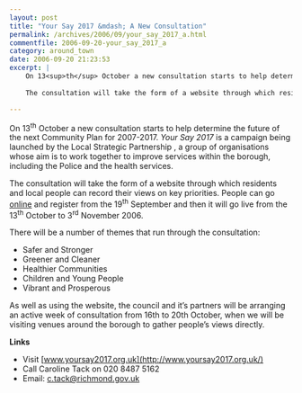 ```yaml
---
layout: post
title: "Your Say 2017 &mdash; A New Consultation"
permalink: /archives/2006/09/your_say_2017_a.html
commentfile: 2006-09-20-your_say_2017_a
category: around_town
date: 2006-09-20 21:23:53
excerpt: |
    On 13<sup>th</sup> October a new consultation starts to help determine the future of the next Community Plan for 2007-2017.  _Your Say 2017_ is a campaign being launched by the Local Strategic Partnership , a group of organisations whose aim is to work together to improve services within the borough, including the Police and the health services. 
    
    The consultation will take the form of a website through which residents and local people can record their views on key priorities.  People can go <a href="http://www.yoursay2017.org.uk/">online</a> and register from the 19<sup>th</sup>  September and then it will go live from the 13<sup>th</sup> October to 3<sup>rd</sup> November 2006.  

---
```


On 13<sup>th</sup> October a new consultation starts to help determine the future of the next Community Plan for 2007-2017. *Your Say 2017* is a campaign being launched by the Local Strategic Partnership , a group of organisations whose aim is to work together to improve services within the borough, including the Police and the health services.

The consultation will take the form of a website through which residents and local people can record their views on key priorities. People can go [online](http://www.yoursay2017.org.uk/) and register from the 19<sup>th</sup> September and then it will go live from the 13<sup>th</sup> October to 3<sup>rd</sup> November 2006.

There will be a number of themes that run through the consultation:

-   Safer and Stronger
-   Greener and Cleaner
-   Healthier Communities
-   Children and Young People
-   Vibrant and Prosperous

As well as using the website, the council and it’s partners will be arranging an active week of consultation from 16th to 20th October, when we will be visiting venues around the borough to gather people’s views directly.

**Links**

-   Visit [www.yoursay2017.org.uk](http://www.yoursay2017.org.uk/)
-   Call Caroline Tack on 020 8487 5162
-   Email: <c.tack@richmond.gov.uk>
